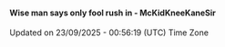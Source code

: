 #### Wise man says only fool rush in - McKidKneeKaneSir
Updated on 23/09/2025 - 00:56:19 (UTC) Time Zone
